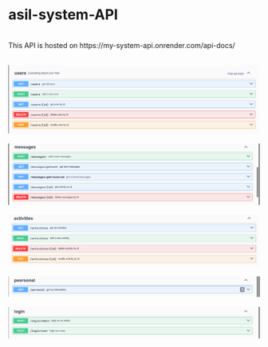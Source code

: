 # asil-system-API
<br />
This API is hosted on https://my-system-api.onrender.com/api-docs/
<br /><br />

![ScreenShot](/images/users.png)
<br /><br />![messages](/images/messages.png)
<br /><br />![activities](images/activities.png)
<br /><br />![personal](images/personal.png)
<br /><br />![login](images/login.png)
